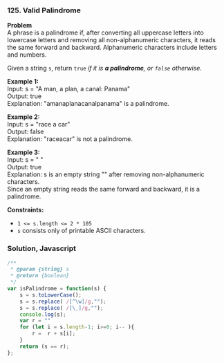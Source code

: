 ### 125. Valid Palindrome

**Problem**\
A phrase is a palindrome if, after converting all uppercase letters into lowercase letters and removing all non-alphanumeric characters, it reads the same forward and backward. Alphanumeric characters include letters and numbers.

Given a string `s`, return `true` *if it is **a palindrome**, or `false` otherwise.*
 

**Example 1:**\
Input: s = "A man, a plan, a canal: Panama"\
Output: true\
Explanation: "amanaplanacanalpanama" is a palindrome.

**Example 2:**\
Input: s = "race a car"\
Output: false\
Explanation: "raceacar" is not a palindrome.

**Example 3:**\
Input: s = " "\
Output: true\
Explanation: s is an empty string "" after removing non-alphanumeric characters.\
Since an empty string reads the same forward and backward, it is a palindrome.

**Constraints:**
- `1 <= s.length <= 2 * 105`
- `s` consists only of printable ASCII characters.

### Solution, Javascript
```js
/**
 * @param {string} s
 * @return {boolean}
 */
var isPalindrome = function(s) {
    s = s.toLowerCase();
    s = s.replace( /[^\w]/g,"");
    s = s.replace( /[\_]/g,"");
    console.log(s);
    var r = ""
    for (let i = s.length-1; i>=0; i-- ){
        r =  r + s[i];
    }
    return (s == r);
};
```